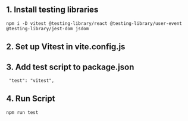 ## 1. Install testing libraries

```
npm i -D vitest @testing-library/react @testing-library/user-event @testing-library/jest-dom jsdom
```

## 2. Set up Vitest in vite.config.js

## 3. Add test script to package.json

```
 "test": "vitest",
```

## 4. Run Script

```
npm run test
```
